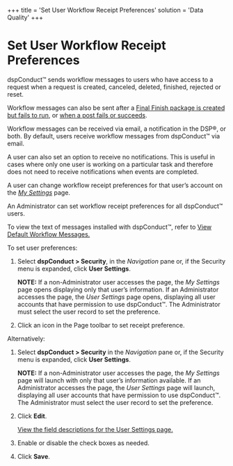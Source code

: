 +++
title = 'Set User Workflow Receipt Preferences'
solution = 'Data Quality'
+++

# Set User Workflow Receipt Preferences

dspConduct™ sends workflow messages to users who have access to a
request when a request is created, canceled, deleted, finished, rejected
or reset.

Workflow messages can also be sent after a [Final Finish package is
created but fails to
run](Send_Workflow_Notifications_when_a_Final_Finish_Package_Fails.htm),
or [when a post fails or
succeeds](Send_Workflow_Notifications_when_a_Post_Fails_or_Succeeds.htm).

Workflow messages can be received via email, a notification in the DSP®,
or both. By default, users receive workflow messages from dspConduct™
via email.

A user can also set an option to receive no notifications. This is
useful in cases where only one user is working on a particular task and
therefore does not need to receive notifications when events are
completed.

A user can change workflow receipt preferences for that user’s account
on the *[My Settings](../Page_Desc/My_Settings.htm)* page.

An Administrator can set workflow receipt preferences for all
dspConduct™ users.

To view the text of messages installed with dspConduct™, refer to [View
Default Workflow Messages.](View_Default_Workflow_Messages.htm)

To set user preferences:

1.  Select **dspConduct \> Security**, in the *Navigation* pane or, if
    the Security menu is expanded, click **User Settings**.
    
    **NOTE:** If a non-Administrator user accesses the page, the *My
    Settings* page opens displaying only that user’s information. If an
    Administrator accesses the page, the *User Settings* page opens,
    displaying all user accounts that have permission to use
    dspConduct™. The Administrator must select the user record to set
    the preference.

2.  Click an icon in the Page toolbar to set receipt preference.

Alternatively:

1.  Select **dspConduct \> Security** in the *Navigation* pane or, if
    the Security menu is expanded, click **User Settings**.
    
    **NOTE:** If a non-Administrator user accesses the page, the *My
    Settings* page will launch with only that user’s information
    available. If an Administrator accesses the page, the *User
    Settings* page will launch, displaying all user accounts that have
    permission to use dspConduct™. The Administrator must select the
    user record to set the preference.

2.  Click <span style="font-weight: bold;">Edit</span>.
    
    [View the field descriptions for the User Settings
    page.](../Page_Desc/User_Settings_H.htm)

3.  Enable or disable the check boxes as needed.

4.  Click <span style="font-weight: bold;">Save</span>.
